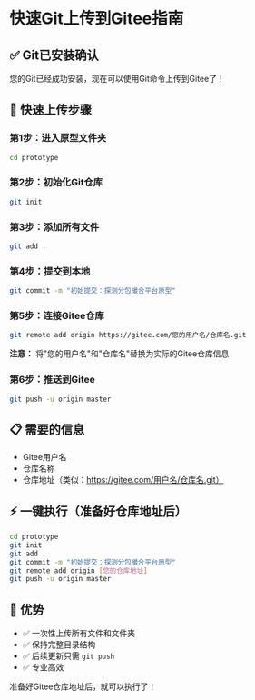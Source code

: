 # 快速Git上传到Gitee指南

## ✅ Git已安装确认
您的Git已经成功安装，现在可以使用Git命令上传到Gitee了！

## 🚀 快速上传步骤

### 第1步：进入原型文件夹
```bash
cd prototype
```

### 第2步：初始化Git仓库
```bash
git init
```

### 第3步：添加所有文件
```bash
git add .
```

### 第4步：提交到本地
```bash
git commit -m "初始提交：探测分包撮合平台原型"
```

### 第5步：连接Gitee仓库
```bash
git remote add origin https://gitee.com/您的用户名/仓库名.git
```
**注意：** 将"您的用户名"和"仓库名"替换为实际的Gitee仓库信息

### 第6步：推送到Gitee
```bash
git push -u origin master
```

## 📋 需要的信息
- Gitee用户名
- 仓库名称
- 仓库地址（类似：https://gitee.com/用户名/仓库名.git）

## ⚡ 一键执行（准备好仓库地址后）
```bash
cd prototype
git init
git add .
git commit -m "初始提交：探测分包撮合平台原型"
git remote add origin [您的仓库地址]
git push -u origin master
```

## 🎯 优势
- ✅ 一次性上传所有文件和文件夹
- ✅ 保持完整目录结构
- ✅ 后续更新只需 `git push`
- ✅ 专业高效

准备好Gitee仓库地址后，就可以执行了！
